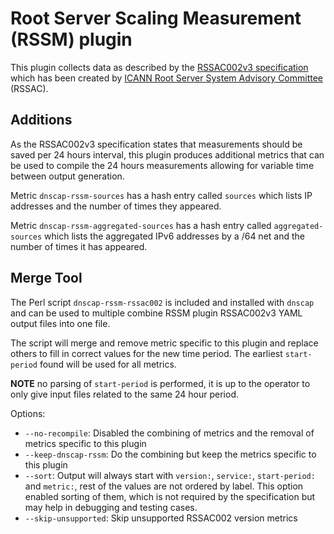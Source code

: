# Root Server Scaling Measurement (RSSM) plugin

This plugin collects data as described by the [RSSAC002v3 specification](https://www.icann.org/en/system/files/files/rssac-002-measurements-root-06jun16-en.pdf)
which has been created by [ICANN Root Server System Advisory Committee](https://www.icann.org/groups/rssac) (RSSAC).

## Additions

As the RSSAC002v3 specification states that measurements should be saved per
24 hours interval, this plugin produces additional metrics that can be used
to compile the 24 hours measurements allowing for variable time between
output generation.

Metric `dnscap-rssm-sources` has a hash entry called `sources` which lists
IP addresses and the number of times they appeared.

Metric `dnscap-rssm-aggregated-sources` has a hash entry called `aggregated-sources`
which lists the aggregated IPv6 addresses by a /64 net and the number of times
it has appeared.

## Merge Tool

The Perl script `dnscap-rssm-rssac002` is included and installed with `dnscap`
and can be used to multiple combine RSSM plugin RSSAC002v3 YAML output files
into one file.

The script will merge and remove metric specific to this plugin and replace
others to fill in correct values for the new time period. The earliest
`start-period` found will be used for all metrics.

**NOTE** no parsing of `start-period` is performed, it is up to the operator
to only give input files related to the same 24 hour period.

Options:
- `--no-recompile`: Disabled the combining of metrics and the removal of
  metrics specific to this plugin
- `--keep-dnscap-rssm`: Do the combining but keep the metrics specific to
  this plugin
- `--sort`: Output will always start with `version:`, `service:`,
  `start-period:` and `metric:`, rest of the values are not ordered by label.
  This option enabled sorting of them, which is not required by the
  specification but may help in debugging and testing cases.
- `--skip-unsupported`: Skip unsupported RSSAC002 version metrics
